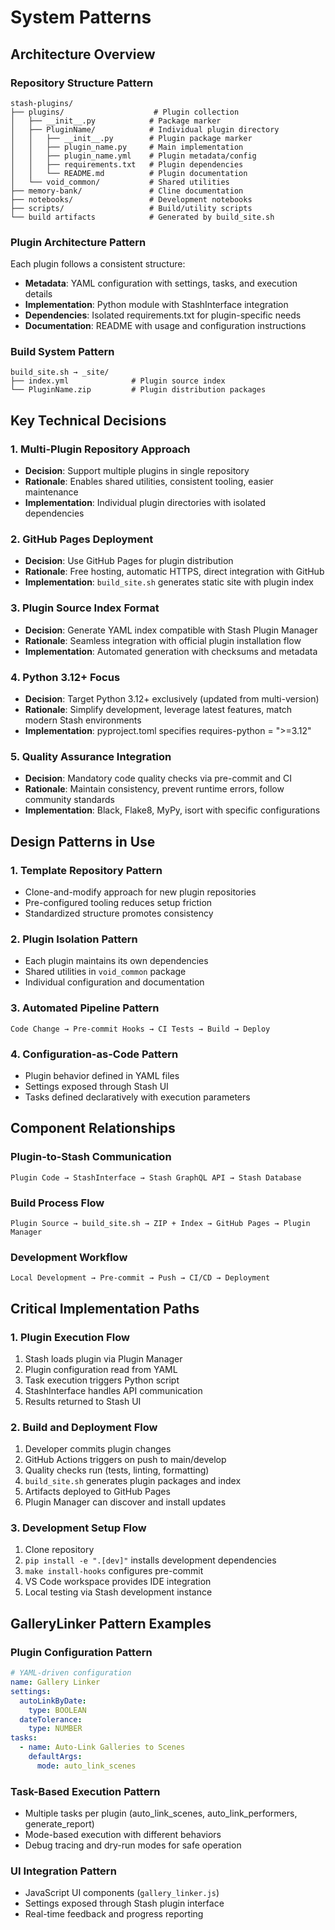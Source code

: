 # System Patterns

## Architecture Overview

### Repository Structure Pattern

```
stash-plugins/
├── plugins/                    # Plugin collection
│   ├── __init__.py            # Package marker
│   ├── PluginName/            # Individual plugin directory
│   │   ├── __init__.py        # Plugin package marker
│   │   ├── plugin_name.py     # Main implementation
│   │   ├── plugin_name.yml    # Plugin metadata/config
│   │   ├── requirements.txt   # Plugin dependencies
│   │   └── README.md          # Plugin documentation
│   └── void_common/           # Shared utilities
├── memory-bank/               # Cline documentation
├── notebooks/                 # Development notebooks
├── scripts/                   # Build/utility scripts
└── build artifacts            # Generated by build_site.sh
```

### Plugin Architecture Pattern

Each plugin follows a consistent structure:

- **Metadata**: YAML configuration with settings, tasks, and execution details
- **Implementation**: Python module with StashInterface integration
- **Dependencies**: Isolated requirements.txt for plugin-specific needs
- **Documentation**: README with usage and configuration instructions

### Build System Pattern

```
build_site.sh → _site/
├── index.yml              # Plugin source index
└── PluginName.zip         # Plugin distribution packages
```

## Key Technical Decisions

### 1. Multi-Plugin Repository Approach

- **Decision**: Support multiple plugins in single repository
- **Rationale**: Enables shared utilities, consistent tooling, easier maintenance
- **Implementation**: Individual plugin directories with isolated dependencies

### 2. GitHub Pages Deployment

- **Decision**: Use GitHub Pages for plugin distribution
- **Rationale**: Free hosting, automatic HTTPS, direct integration with GitHub
- **Implementation**: `build_site.sh` generates static site with plugin index

### 3. Plugin Source Index Format

- **Decision**: Generate YAML index compatible with Stash Plugin Manager
- **Rationale**: Seamless integration with official plugin installation flow
- **Implementation**: Automated generation with checksums and metadata

### 4. Python 3.12+ Focus

- **Decision**: Target Python 3.12+ exclusively (updated from multi-version)
- **Rationale**: Simplify development, leverage latest features, match modern Stash environments
- **Implementation**: pyproject.toml specifies requires-python = ">=3.12"

### 5. Quality Assurance Integration

- **Decision**: Mandatory code quality checks via pre-commit and CI
- **Rationale**: Maintain consistency, prevent runtime errors, follow community standards
- **Implementation**: Black, Flake8, MyPy, isort with specific configurations

## Design Patterns in Use

### 1. Template Repository Pattern

- Clone-and-modify approach for new plugin repositories
- Pre-configured tooling reduces setup friction
- Standardized structure promotes consistency

### 2. Plugin Isolation Pattern

- Each plugin maintains its own dependencies
- Shared utilities in `void_common` package
- Individual configuration and documentation

### 3. Automated Pipeline Pattern

```
Code Change → Pre-commit Hooks → CI Tests → Build → Deploy
```

### 4. Configuration-as-Code Pattern

- Plugin behavior defined in YAML files
- Settings exposed through Stash UI
- Tasks defined declaratively with execution parameters

## Component Relationships

### Plugin-to-Stash Communication

```
Plugin Code → StashInterface → Stash GraphQL API → Stash Database
```

### Build Process Flow

```
Plugin Source → build_site.sh → ZIP + Index → GitHub Pages → Plugin Manager
```

### Development Workflow

```
Local Development → Pre-commit → Push → CI/CD → Deployment
```

## Critical Implementation Paths

### 1. Plugin Execution Flow

1. Stash loads plugin via Plugin Manager
2. Plugin configuration read from YAML
3. Task execution triggers Python script
4. StashInterface handles API communication
5. Results returned to Stash UI

### 2. Build and Deployment Flow

1. Developer commits plugin changes
2. GitHub Actions triggers on push to main/develop
3. Quality checks run (tests, linting, formatting)
4. `build_site.sh` generates plugin packages and index
5. Artifacts deployed to GitHub Pages
6. Plugin Manager can discover and install updates

### 3. Development Setup Flow

1. Clone repository
2. `pip install -e ".[dev]"` installs development dependencies
3. `make install-hooks` configures pre-commit
4. VS Code workspace provides IDE integration
5. Local testing via Stash development instance

## GalleryLinker Pattern Examples

### Plugin Configuration Pattern

```yaml
# YAML-driven configuration
name: Gallery Linker
settings:
  autoLinkByDate:
    type: BOOLEAN
  dateTolerance:
    type: NUMBER
tasks:
  - name: Auto-Link Galleries to Scenes
    defaultArgs:
      mode: auto_link_scenes
```

### Task-Based Execution Pattern

- Multiple tasks per plugin (auto_link_scenes, auto_link_performers, generate_report)
- Mode-based execution with different behaviors
- Debug tracing and dry-run modes for safe operation

### UI Integration Pattern

- JavaScript UI components (`gallery_linker.js`)
- Settings exposed through Stash plugin interface
- Real-time feedback and progress reporting
